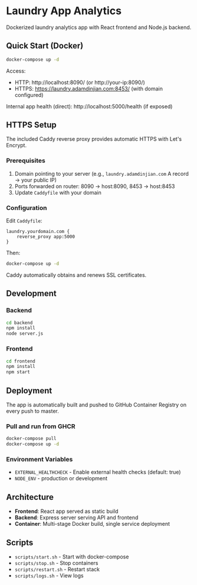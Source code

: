 # Laundry App Analytics

Dockerized laundry analytics app with React frontend and Node.js backend.

## Quick Start (Docker)

```bash
docker-compose up -d
```

Access: 
- HTTP: http://localhost:8090/ (or http://your-ip:8090/)
- HTTPS: https://laundry.adamdinjian.com:8453/ (with domain configured)

Internal app health (direct): http://localhost:5000/health (if exposed)

## HTTPS Setup

The included Caddy reverse proxy provides automatic HTTPS with Let's Encrypt.

### Prerequisites
1. Domain pointing to your server (e.g., `laundry.adamdinjian.com` A record → your public IP)
2. Ports forwarded on router: 8090 → host:8090, 8453 → host:8453
3. Update `Caddyfile` with your domain

### Configuration

Edit `Caddyfile`:
```
laundry.yourdomain.com {
    reverse_proxy app:5000
}
```

Then:
```bash
docker-compose up -d
```

Caddy automatically obtains and renews SSL certificates.

## Development

### Backend
```bash
cd backend
npm install
node server.js
```

### Frontend
```bash
cd frontend
npm install
npm start
```

## Deployment

The app is automatically built and pushed to GitHub Container Registry on every push to master.

### Pull and run from GHCR

```bash
docker-compose pull
docker-compose up -d
```

### Environment Variables

- `EXTERNAL_HEALTHCHECK` - Enable external health checks (default: true)
- `NODE_ENV` - production or development

## Architecture

- **Frontend**: React app served as static build
- **Backend**: Express server serving API and frontend
- **Container**: Multi-stage Docker build, single service deployment

## Scripts

- `scripts/start.sh` - Start with docker-compose
- `scripts/stop.sh` - Stop containers
- `scripts/restart.sh` - Restart stack
- `scripts/logs.sh` - View logs
